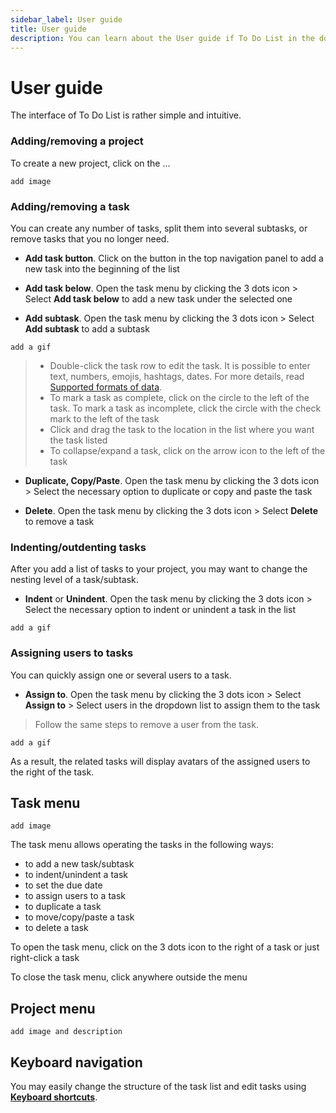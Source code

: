 ```yaml
---
sidebar_label: User guide
title: User guide
description: You can learn about the User guide if To Do List in the documentation of the DHTMLX JavaScript To Do List library. Browse developer guides and API reference, try out code examples and live demos, and download a free 30-day evaluation version of DHTMLX To Do List.
---
```


# User guide

The interface of To Do List is rather simple and intuitive.

### Adding/removing a project

To create a new project, click on the ...

```todo
add image
```

### Adding/removing a task

You can create any number of tasks, split them into several subtasks, or remove tasks that you no longer need.

- **Add task button**. Click on the button in the top navigation panel to add a new task into the beginning of the list

- **Add task below**. Open the task menu by clicking the 3 dots icon > Select **Add task below** to add a new task under the selected one

- **Add subtask**. Open the task menu by clicking the 3 dots icon > Select **Add subtask** to add a subtask

```todo
add a gif
```

> - Double-click the task row to edit the task. It is possible to enter text, numbers, emojis, hashtags, dates. For more details, read [Supported formats of data](guides/inline_editing.md#supported-formats-of-data).
> - To mark a task as complete, click on the circle to the left of the task. To mark a task as incomplete, click the circle with the check mark to the left of the task
> - Click and drag the task to the location in the list where you want the task listed
> - To collapse/expand a task, click on the arrow icon to the left of the task

- **Duplicate, Copy/Paste**. Open the task menu by clicking the 3 dots icon > Select the necessary option to duplicate or copy and paste the task

- **Delete**. Open the task menu by clicking the 3 dots icon > Select **Delete** to remove a task 

### Indenting/outdenting tasks

After you add a list of tasks to your project, you may want to change the nesting level of a task/subtask. 

- **Indent** or **Unindent**. Open the task menu by clicking the 3 dots icon > Select the necessary option to indent or unindent a task in the list

```todo
add a gif
```

### Assigning users to tasks

You can quickly assign one or several users to a task.

- **Assign to**. Open the task menu by clicking the 3 dots icon > Select **Assign to** > Select users in the dropdown list to assign them to the task

> Follow the same steps to remove a user from the task.

```todo
add a gif
```

As a result, the related tasks will display avatars of the assigned users to the right of the task.


## Task menu

```todo
add image
```

The task menu allows operating the tasks in the following ways:

- to add a new task/subtask
- to indent/unindent a task
- to set the due date
- to assign users to a task
- to duplicate a task
- to move/copy/paste a task
- to delete a task

To open the task menu, click on the 3 dots icon to the right of a task or just right-click a task

To close the task menu, click anywhere outside the menu 


## Project menu

```todo
add image and description
```



## Keyboard navigation

You may easily change the structure of the task list and edit tasks using [**Keyboard shortcuts**](api/events/keypressontodo_event/#keyboard-shortcuts).